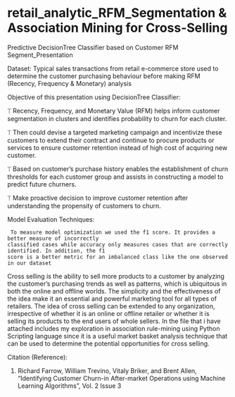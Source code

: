 # retail_analytic_RFM_Segmentation & Association Mining for Cross-Selling
Predictive DecisionTree Classifier based on Customer RFM Segment_Presentation

Dataset:
Typical sales transactions from retail e-commerce store used to determine the customer purchasing behaviour before making RFM (Recency, Frequency & Monetary) analysis


Objective of this presentation using DecisionTree Classifier:

⏉    Recency, Frequency, and Monetary Value (RFM) helps inform customer segmentation in clusters and 
      identifies probability to churn for each cluster. 

⏉     Then could devise a targeted marketing campaign and incentivize these customers to extend their 
       contract and continue to procure products or services to ensure customer retention instead of 
       high cost of acquiring new customer. 

⏉    Based on customer’s purchase history enables the establishment of churn thresholds for each 
      customer group and assists in constructing a model to predict future churners. 

⏉   Make proactive decision to improve customer retention after understanding the propensity of 
    customers to churn. 

Model Evaluation Techniques:

     To measure model optimization we used the f1 score. It provides a better measure of incorrectly 
    classified cases while accuracy only measures cases that are correctly identified. In addition, the f1 
    score is a better metric for an imbalanced class like the one observed in our dataset


Cross selling is the ability to sell more products to a customer by analyzing the customer’s purchasing trends as well as  patterns, which is ubiquitous in both the online and offline worlds. The simplicity and the effectiveness of the idea make it an essential and powerful marketing tool for all types of retailers. The idea of cross selling can be extended to any organization, irrespective of whether it is an online or offline retailer or whether it is selling its products to the end users of whole sellers.
In the file that i have attached includes my exploration in association rule-mining using Python Scripting language since it is a useful market basket analysis technique that can be used to determine the potential opportunities for cross selling.


Citation (Reference):
1. Richard Farrow, William Trevino, Vitaly Briker, and Brent Allen, “Identifying Customer Churn-in After-market Operations using Machine Learning Algorithms”, Vol. 2 Issue 3


